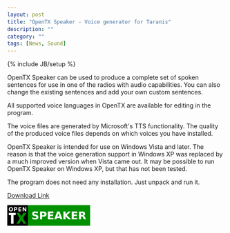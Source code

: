 ```yaml
---
layout: post
title: "OpenTX Speaker - Voice generator for Taranis"
description: ""
category: ""
tags: [News, Sound]
---
```

{% include JB/setup %}

OpenTX Speaker can be used to produce a complete set of spoken sentences for use in one of the radios with audio capabilities. You can also change the existing sentences and add your own custom sentences.

All supported voice languages in OpenTX are available for editing in the program.

The voice files are generated by Microsoft's TTS functionality. The quality of the produced voice files depends on which voices you have installed. 

OpenTX Speaker is intended for use on Windows Vista and later. The reason is that the voice generation support in Windows XP was replaced by a much improved version when Vista came out. It may be possible to run OpenTX Speaker on Windows XP, but that has not been tested.

The program does not need any installation. Just unpack and run it.
  
[Download Link](http://downloads.open-tx.org/tools/OpenTXspeaker.zip)   

![](/assets/images/opentx-speaker-logo.png)


